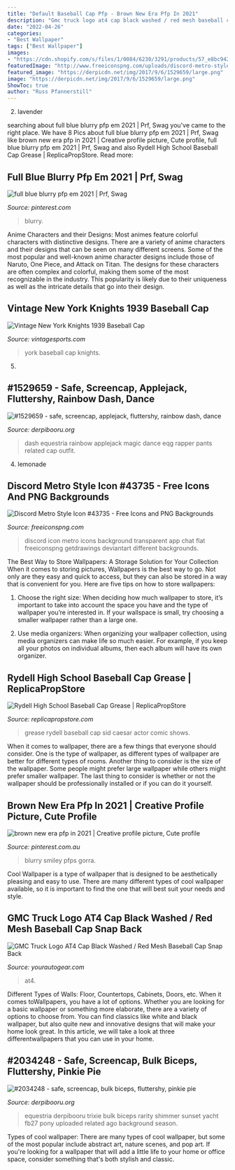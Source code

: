 ```yaml
---
title: "Default Baseball Cap Pfp - Brown New Era Pfp In 2021"
description: "Gmc truck logo at4 cap black washed / red mesh baseball cap snap back"
date: "2022-04-26"
categories:
- "Best Wallpaper"
tags: ["Best Wallpaper"]
images:
- "https://cdn.shopify.com/s/files/1/0084/6230/3291/products/57_e8bc9424-1dfa-4af0-a0e4-5d83281297bc_1200x1200.jpg?v=1553183422"
featuredImage: "http://www.freeiconspng.com/uploads/discord-metro-style-icon-0.png"
featured_image: "https://derpicdn.net/img/2017/9/6/1529659/large.png"
image: "https://derpicdn.net/img/2017/9/6/1529659/large.png"
ShowToc: true
author: "Russ Pfannerstill"
---
```



2. lavender 

	

		
searching about full blue blurry pfp em 2021 | Prf, Swag you've came to the right place. We have 8 Pics about full blue blurry pfp em 2021 | Prf, Swag like brown new era pfp in 2021 | Creative profile picture, Cute profile, full blue blurry pfp em 2021 | Prf, Swag and also Rydell High School Baseball Cap Grease | ReplicaPropStore. Read more:
		
    
## Full Blue Blurry Pfp Em 2021 | Prf, Swag

<img loading=lazy src="https://i.pinimg.com/736x/22/cc/38/22cc388a638b2c0d7bf13a9ed7911944.jpg" onerror="this.onerror=null;this.src='https://tse2.mm.bing.net/th?id=OIP.h3JLnzRJfRAepzESKIEFcgHaHY&amp;pid=15.1';" alt="full blue blurry pfp em 2021 | Prf, Swag">

_Source: pinterest.com_

>blurry. 

	

Anime Characters and their Designs: Most animes feature colorful characters with distinctive designs.
There are a variety of anime characters and their designs that can be seen on many different screens. Some of the most popular and well-known anime character designs include those of Naruto, One Piece, and Attack on Titan. The designs for these characters are often complex and colorful, making them some of the most recognizable in the industry. This popularity is likely due to their uniqueness as well as the intricate details that go into their design.

    
## Vintage New York Knights 1939 Baseball Cap

<img loading=lazy src="https://cdn.shopify.com/s/files/1/0020/1025/1324/products/New_York_Knights_Vintage_Baseball_Cap_2560xCorrected_1024x.jpg?v=1553118588" onerror="this.onerror=null;this.src='https://tse1.mm.bing.net/th?id=OIP.C1qbuqJPTxC-Yd2gIw9biwHaHa&amp;pid=15.1';" alt="Vintage New York Knights 1939 Baseball Cap">

_Source: vintagesports.com_

>york baseball cap knights. 

	

5.

    
## #1529659 - Safe, Screencap, Applejack, Fluttershy, Rainbow Dash, Dance

<img loading=lazy src="https://derpicdn.net/img/2017/9/6/1529659/large.png" onerror="this.onerror=null;this.src='https://tse1.mm.bing.net/th?id=OIP.iwOPg2c9QsyZI_CzOipoBwHaEJ&amp;pid=15.1';" alt="#1529659 - safe, screencap, applejack, fluttershy, rainbow dash, dance">

_Source: derpibooru.org_

>dash equestria rainbow applejack magic dance eqg rapper pants related cap outfit. 

	

4. lemonade 

    
## Discord Metro Style Icon #43735 - Free Icons And PNG Backgrounds

<img loading=lazy src="http://www.freeiconspng.com/uploads/discord-metro-style-icon-0.png" onerror="this.onerror=null;this.src='https://tse4.mm.bing.net/th?id=OIP.QjSF10Slb25eSCWIUH3w-gHaHa&amp;pid=15.1';" alt="Discord Metro Style Icon #43735 - Free Icons and PNG Backgrounds">

_Source: freeiconspng.com_

>discord icon metro icons background transparent app chat flat freeiconspng getdrawings deviantart different backgrounds. 

	

The Best Way to Store Wallpapers: A Storage Solution for Your Collection
When it comes to storing pictures, Wallpapers is the best way to go. Not only are they easy and quick to access, but they can also be stored in a way that is convenient for you. Here are five tips on how to store wallpapers:
1) Choose the right size: When deciding how much wallpaper to store, it’s important to take into account the space you have and the type of wallpaper you’re interested in. If your wallspace is small, try choosing a smaller wallpaper rather than a large one.

2) Use media organizers: When organizing your wallpaper collection, using media organizers can make life so much easier. For example, if you keep all your photos on individual albums, then each album will have its own organizer.

    
## Rydell High School Baseball Cap Grease | ReplicaPropStore

<img loading=lazy src="http://cdn.shopify.com/s/files/1/0813/8015/products/dims_1024x1024.jpg?v=1599488568" onerror="this.onerror=null;this.src='https://tse4.mm.bing.net/th?id=OIP.pNdMaszFAYo-zImoeKZLBgHaE7&amp;pid=15.1';" alt="Rydell High School Baseball Cap Grease | ReplicaPropStore">

_Source: replicapropstore.com_

>grease rydell baseball cap sid caesar actor comic shows. 

	

When it comes to wallpaper, there are a few things that everyone should consider. One is the type of wallpaper, as different types of wallpaper are better for different types of rooms. Another thing to consider is the size of the wallpaper. Some people might prefer large wallpaper while others might prefer smaller wallpaper. The last thing to consider is whether or not the wallpaper should be professionally installed or if you can do it yourself.

    
## Brown New Era Pfp In 2021 | Creative Profile Picture, Cute Profile

<img loading=lazy src="https://i.pinimg.com/736x/e8/be/94/e8be94c66e0cf3d86294be012069005e.jpg" onerror="this.onerror=null;this.src='https://tse3.mm.bing.net/th?id=OIP.f5_X_kfaAanfGd3Qezm4vQHaHa&amp;pid=15.1';" alt="brown new era pfp in 2021 | Creative profile picture, Cute profile">

_Source: pinterest.com.au_

>blurry smiley pfps gorra. 

	

Cool Wallpaper is a type of wallpaper that is designed to be aesthetically pleasing and easy to use. There are many different types of cool wallpaper available, so it is important to find the one that will best suit your needs and style.

    
## GMC Truck Logo AT4 Cap Black Washed / Red Mesh Baseball Cap Snap Back

<img loading=lazy src="https://cdn.shopify.com/s/files/1/0084/6230/3291/products/57_e8bc9424-1dfa-4af0-a0e4-5d83281297bc_1200x1200.jpg?v=1553183422" onerror="this.onerror=null;this.src='https://tse1.mm.bing.net/th?id=OIP.KvBYqWmhsgOUx80uCvhSEQHaHa&amp;pid=15.1';" alt="GMC Truck Logo AT4 Cap Black Washed / Red Mesh Baseball Cap Snap Back">

_Source: yourautogear.com_

>at4. 

	

Different Types of Walls: Floor, Countertops, Cabinets, Doors, etc.
When it comes toWallpapers, you have a lot of options. Whether you are looking for a basic wallpaper or something more elaborate, there are a variety of options to choose from. You can find classics like white and black wallpaper, but also quite new and innovative designs that will make your home look great. In this article, we will take a look at three differentwallpapers that you can use in your home.

    
## #2034248 - Safe, Screencap, Bulk Biceps, Fluttershy, Pinkie Pie

<img loading=lazy src="https://derpicdn.net/img/2019/5/8/2034248/large.png" onerror="this.onerror=null;this.src='https://tse1.mm.bing.net/th?id=OIP.OdJzP7H_nPONMN_B_UpMlwHaEK&amp;pid=15.1';" alt="#2034248 - safe, screencap, bulk biceps, fluttershy, pinkie pie">

_Source: derpibooru.org_

>equestria derpibooru trixie bulk biceps rarity shimmer sunset yacht fb27 pony uploaded related ago background season. 

	

Types of cool wallpaper:
There are many types of cool wallpaper, but some of the most popular include abstract art, nature scenes, and pop art. If you're looking for a wallpaper that will add a little life to your home or office space, consider something that's both stylish and classic.

